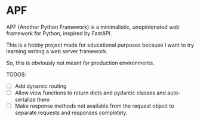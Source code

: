 # APF

APF (Another Python Framework) is a minimalistic, unopinionated web framework for Python, inspired by FastAPI.

This is a hobby project made for educational purposes because I want to try learning writing a web server framework.

So, this is obviously not meant for production environments.

TODOS:

  - [ ] Add dynamic routing
  - [ ] Allow view functions to return dicts and pydantic classes and auto-serialize them
  - [ ] Make response methods not available from the request object to separate requests and responses completely.
